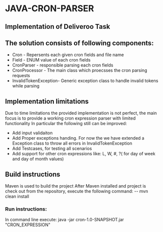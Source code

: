 # JAVA-CRON-PARSER
## Implementation of Deliveroo Task

## The solution consists of following components:
- Cron - Repersents each given cron fields and file name 
- Field - ENUM value of each cron fields
- CronParser - responsible parsing each cron fields
- CronProcessor - The main class which proecsses the cron parsing requests 
- InvalidTokenException- Generic exception class to handle invalid tokens while parsing

## Implementation limitations
Due to time limitations the provided implementation is not perfect, the main focus is to 
provide a working cron expression parser with limited functionality
In particular the following still can be improved:
- Add input validaiton
- Add Proper exceptions handing. For now the we have extended a Exception class to throw all errors in InvalidTokenException
- Add Testcases, for testing all scenarios
- Add support for other cron expressions like: L, W, #, ?( for day of week and day of month values)

## Build instructions
Maven is used to build the project
After Maven installed and project is check out from the repository, execute the following command:
-- mvn clean install

### Run instructions:
 In command line execute:
 java -jar cron-1.0-SNAPSHOT.jar "CRON_EXPRESSION"